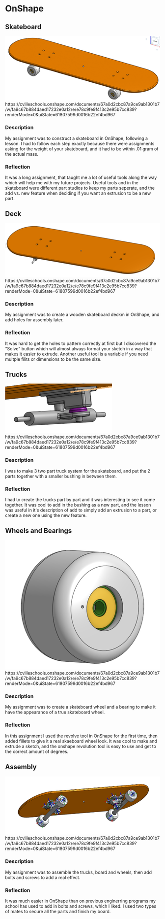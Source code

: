 # OnShape
## Skateboard
<img src="images/Screenshot 2021-11-01 7.26.18 PM.png" alt="assembly">
https://cvilleschools.onshape.com/documents/67a0d2cbc87a9ce9ab1301b7/w/fa9c67b884daed17232e0a12/e/e78c9fe9f413c2e95b7cc839?renderMode=0&uiState=61807599d0016b22ef4bd967

### Description
My assignment was to construct a skateboard in OnShape, following a lesson. I had to follow each step exactly because there were assignments asking for the weight of your skateboard, and it had to be within .01 gram of the actual mass.

### Reflection
It was a long assignment, that taught me a lot of useful tools along the way which will help me with my future projects. Useful tools and in the skateboard were different part studios to keep my parts seperate, and the add vs. new feature when deciding if you want an extrusion to be a new part.

## Deck
<img src="images/deckpng.png" alt="deck">
https://cvilleschools.onshape.com/documents/67a0d2cbc87a9ce9ab1301b7/w/fa9c67b884daed17232e0a12/e/e78c9fe9f413c2e95b7cc839?renderMode=0&uiState=61807599d0016b22ef4bd967

### Description
My assignment was to create a wooden skateboard deckm in OnShape, and add holes for assembly later.

### Reflection
It was hard to get the holes to pattern correctly at first but I discovered the "Solve" button which will almost always format your sketch in a way that makes it easier to extrude. Another useful tool is a variable if you need multple filits or dimensions to be the same size.

## Trucks
<img src="images/Truckspng.png" alt="trucks">
https://cvilleschools.onshape.com/documents/67a0d2cbc87a9ce9ab1301b7/w/fa9c67b884daed17232e0a12/e/e78c9fe9f413c2e95b7cc839?renderMode=0&uiState=61807599d0016b22ef4bd967

### Description
I was to make 3 two part truck system for the skateboard, and put the 2 parts together with a smaller bushing in between them.

### Reflection
I had to create the trucks part by part and it was interesting to see it come together. It was cool to add in the bushing as a new part, and the lesson was useful in it's description of add to simply add an extrusion to a part, or create a new one using the new feature.

## Wheels and Bearings
<img src="images/wheelpng.png" alt="wheel and bearing">
https://cvilleschools.onshape.com/documents/67a0d2cbc87a9ce9ab1301b7/w/fa9c67b884daed17232e0a12/e/e78c9fe9f413c2e95b7cc839?renderMode=0&uiState=61807599d0016b22ef4bd967

### Description
My assignment was to create a skateboard wheel and a bearing to make it have the appearance of a true skateboard wheel.

### Reflection
In this assignment I used the revolve tool in OnShape for the first time, then added fillets to give it a real skaeboard wheel look. It was cool to make and extrude a sketch, and the onshape revolution tool is easy to use and get to the correct amount of degrees.

## Assembly
<img src="images/Assemblypng.png" alt="assembly">
https://cvilleschools.onshape.com/documents/67a0d2cbc87a9ce9ab1301b7/w/fa9c67b884daed17232e0a12/e/e78c9fe9f413c2e95b7cc839?renderMode=0&uiState=61807599d0016b22ef4bd967

### Description
My assignment was to assemble the trucks, board and wheels, then add bolts and screws to add a real effect.

### Reflection
It was much easier in OnShape than on previous enginerring programs my school has used to add in bolts and screws, which I liked. I used two types of mates to secure all the parts and finish my board.

